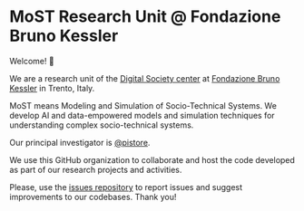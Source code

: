# MoST Research Unit @ Fondazione Bruno Kessler

Welcome! 🙌

We are a research unit of the [Digital Society center](https://digis.fbk.eu)
at [Fondazione Bruno Kessler](https://www.fbk.eu) in Trento, Italy.

MoST means Modeling and Simulation of Socio-Technical Systems. We develop
AI and data-empowered models and simulation techniques for understanding
complex socio-technical systems.

Our principal investigator is [@pistore](https://github.com/pistore).

We use this GitHub organization to collaborate and host the code developed as
part of our research projects and activities.

Please, use the [issues repository](https://github.com/fbk-most/issues) to
report issues and suggest improvements to our codebases. Thank you!
